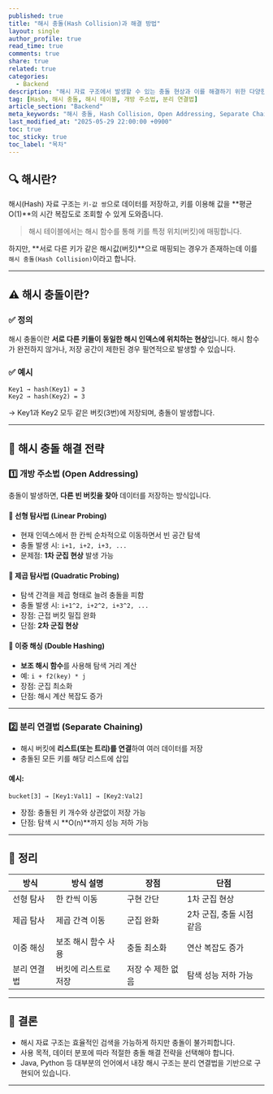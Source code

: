 ```yaml
---
published: true
title: "해시 충돌(Hash Collision)과 해결 방법"
layout: single
author_profile: true
read_time: true
comments: true
share: true
related: true
categories:
  - Backend
description: "해시 자료 구조에서 발생할 수 있는 충돌 현상과 이를 해결하기 위한 다양한 기법들에 대해 알아봅니다."
tag: [Hash, 해시 충돌, 해시 테이블, 개방 주소법, 분리 연결법]
article_section: "Backend"
meta_keywords: "해시 충돌, Hash Collision, Open Addressing, Separate Chaining, Linear Probing, Double Hashing"
last_modified_at: "2025-05-29 22:00:00 +0900"
toc: true
toc_sticky: true
toc_label: "목차"
---
```


## 🔍 해시란?

해시(Hash) 자료 구조는 `키-값 쌍`으로 데이터를 저장하고, 키를 이용해 값을 **평균 O(1)**의 시간 복잡도로 조회할 수 있게 도와줍니다.

> 해시 테이블에서는 해시 함수를 통해 키를 특정 위치(버킷)에 매핑합니다.

하지만, **서로 다른 키가 같은 해시값(버킷)**으로 매핑되는 경우가 존재하는데 이를 `해시 충돌(Hash Collision)`이라고 합니다.

---

## ⚠️ 해시 충돌이란?

### ✅ 정의

해시 충돌이란 **서로 다른 키들이 동일한 해시 인덱스에 위치하는 현상**입니다. 해시 함수가 완전하지 않거나, 저장 공간이 제한된 경우 필연적으로 발생할 수 있습니다.

### ✅ 예시

```text
Key1 → hash(Key1) = 3
Key2 → hash(Key2) = 3
```

→ Key1과 Key2 모두 같은 버킷(3번)에 저장되며, 충돌이 발생합니다.

---

## 🧩 해시 충돌 해결 전략

### 1️⃣ 개방 주소법 (Open Addressing)

충돌이 발생하면, **다른 빈 버킷을 찾아** 데이터를 저장하는 방식입니다.

#### 📌 선형 탐사법 (Linear Probing)

- 현재 인덱스에서 한 칸씩 순차적으로 이동하면서 빈 공간 탐색
- 충돌 발생 시: `i+1, i+2, i+3, ...`
- 문제점: **1차 군집 현상** 발생 가능

#### 📌 제곱 탐사법 (Quadratic Probing)

- 탐색 간격을 제곱 형태로 늘려 충돌을 피함
- 충돌 발생 시: `i+1^2, i+2^2, i+3^2, ...`
- 장점: 근접 버킷 밀집 완화
- 단점: **2차 군집 현상**

#### 📌 이중 해싱 (Double Hashing)

- **보조 해시 함수**를 사용해 탐색 거리 계산
- 예: `i + f2(key) * j`
- 장점: 군집 최소화
- 단점: 해시 계산 복잡도 증가

---

### 2️⃣ 분리 연결법 (Separate Chaining)

- 해시 버킷에 **리스트(또는 트리)를 연결**하여 여러 데이터를 저장
- 충돌된 모든 키를 해당 리스트에 삽입

#### 예시:

```
bucket[3] → [Key1:Val1] → [Key2:Val2]
```

- 장점: 충돌된 키 개수와 상관없이 저장 가능
- 단점: 탐색 시 **O(n)**까지 성능 저하 가능

---

## 🧠 정리

| 방식            | 방식 설명                           | 장점                      | 단점                      |
|----------------|------------------------------------|---------------------------|---------------------------|
| 선형 탐사       | 한 칸씩 이동                        | 구현 간단                 | 1차 군집 현상             |
| 제곱 탐사       | 제곱 간격 이동                      | 군집 완화                 | 2차 군집, 충돌 시점 같음   |
| 이중 해싱       | 보조 해시 함수 사용                 | 충돌 최소화               | 연산 복잡도 증가          |
| 분리 연결법     | 버킷에 리스트로 저장                | 저장 수 제한 없음         | 탐색 성능 저하 가능       |

---

## 📝 결론

- 해시 자료 구조는 효율적인 검색을 가능하게 하지만 충돌이 불가피합니다.
- 사용 목적, 데이터 분포에 따라 적절한 충돌 해결 전략을 선택해야 합니다.
- Java, Python 등 대부분의 언어에서 내장 해시 구조는 분리 연결법을 기반으로 구현되어 있습니다.

---
